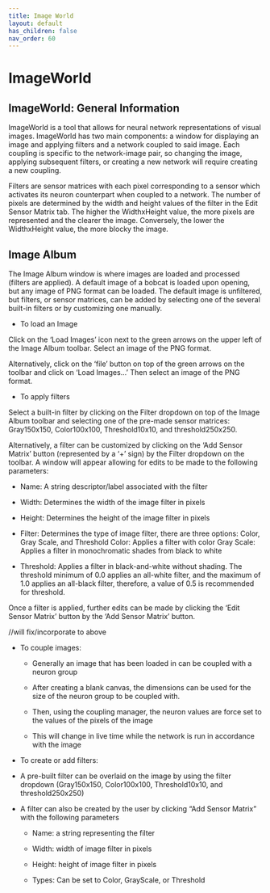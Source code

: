 ```yaml
---
title: Image World
layout: default
has_children: false
nav_order: 60
---
```


# ImageWorld

## ImageWorld: General Information

ImageWorld is a tool that allows for neural network representations of visual images. ImageWorld has two main components: a window for displaying an image and applying filters and a network coupled to said image. Each coupling is specific to the network-image pair, so changing the image, applying subsequent filters, or creating a new network will require creating a new coupling.

Filters are sensor matrices with each pixel corresponding to a sensor which activates its neuron counterpart when coupled to a network. The number of pixels are determined by the width and height values of the filter in the Edit Sensor Matrix tab. The higher the WidthxHeight value, the more pixels are represented and the clearer the image. Conversely, the lower the WidthxHeight value, the more blocky the image.

## Image Album

The Image Album window is where images are loaded and processed (filters are applied). A default image of a bobcat is loaded upon opening, but any image of PNG format can be loaded. The default image is unfiltered, but filters, or sensor matrices, can be added by selecting one of the several built-in filters or by customizing one manually.

* To load an Image

Click on the ‘Load Images’ icon next to the green arrows on the upper left of the Image Album toolbar. Select an image of the PNG format. 

Alternatively, click on the ‘file’ button on top of the green arrows on the toolbar and click on ‘Load Images…’ Then select an image of the PNG format.

* To apply filters

Select a built-in filter by clicking on the Filter dropdown on top of the Image Album toolbar and selecting one of the pre-made sensor matrices: Gray150x150, Color100x100, Threshold10x10, and threshold250x250.

Alternatively, a filter can be customized by clicking on the ‘Add Sensor Matrix’ button (represented by a ‘+’ sign) by the Filter dropdown on the toolbar. A window will appear allowing for edits to be made to the following parameters:

* Name: A string descriptor/label associated with the filter

* Width: Determines the width of the image filter in pixels

* Height: Determines the height of the image filter in pixels

* Filter: Determines the type of image filter, there are three options: Color, Gray Scale, and Threshold
        Color: Applies a filter with color
        Gray Scale: Applies a filter in monochromatic shades from black to white

* Threshold: Applies a filter in black-and-white without shading. The threshold minimum of 0.0 applies an all-white filter, and the maximum of 1.0 applies an all-black filter, therefore, a value of 0.5 is recommended for threshold.

Once a filter is applied, further edits can be made by clicking the ‘Edit Sensor Matrix’ button by the ‘Add Sensor Matrix’ button. 

//will fix/incorporate to above

* To couple images:

    * Generally an image that has been loaded in can be coupled with a neuron group

    * After creating a blank canvas, the dimensions can be used for the size of the neuron group to be coupled with.

    * Then, using the coupling manager, the neuron values are force set to the values of the pixels of the image

    * This will change in live time while the network is run in accordance with the image

* To create or add filters:

* A pre-built filter can be overlaid on the image by using the filter dropdown (Gray150x150, Color100x100, Threshold10x10, and threshold250x250)

* A filter can also be created by the user by clicking “Add Sensor Matrix” with the following parameters

    * Name: a string representing the filter

    * Width: width of image filter in pixels

    * Height: height of image filter in pixels
    
    * Types: Can be set to Color, GrayScale, or Threshold






